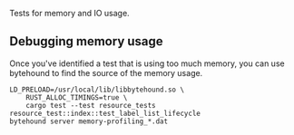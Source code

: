 Tests for memory and IO usage.

## Debugging memory usage

Once you've identified a test that is using too much memory, you can use
bytehound to find the source of the memory usage.

```shell
LD_PRELOAD=/usr/local/lib/libbytehound.so \
    RUST_ALLOC_TIMINGS=true \
    cargo test --test resource_tests resource_test::index::test_label_list_lifecycle
bytehound server memory-profiling_*.dat
```